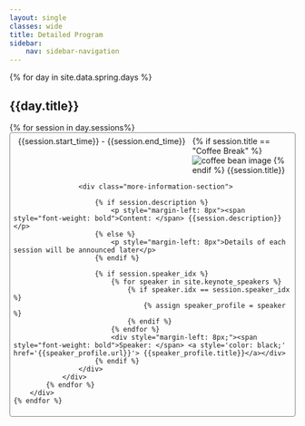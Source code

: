 ```yaml
---
layout: single
classes: wide
title: Detailed Program
sidebar:
    nav: sidebar-navigation
---
```



<div>
    {% for day in site.data.spring.days %}
        <div class="spring-school-day">
            <h2>{{day.title}}</h2>
            {% for session in day.sessions%}
                <div class="session-box" id="{{session.id}}" style="background-color: {{session.color}}; border-radius: 4px; padding: 6px; border: 1px solid gray;">
                    <div class="session-title" style="display: flex;">
                        <div style="flex-shrink: 0; margin-left: 8px;">{{session.start_time}} - {{session.end_time}}</div>
                        <div style="margin-left: 12px">
                            {% if session.title == "Coffee Break" %}
                                <img class="coffee-break" alt="coffee bean image" src="{{'/assets/img/coffee.png' | relative_url}}">
                            {% endif %}
                            {{session.title}}
                        </div>
                    </div>

                    <div class="more-information-section">
                        
                        {% if session.description %}
                            <p style="margin-left: 8px"><span style="font-weight: bold">Content: </span> {{session.description}}</p>
                        {% else %}
                            <p style="margin-left: 8px">Details of each session will be announced later</p>
                        {% endif %}
                        
                        {% if session.speaker_idx %}
                            {% for speaker in site.keynote_speakers %}
                                {% if speaker.idx == session.speaker_idx %}
                                    {% assign speaker_profile = speaker %}
                                {% endif %}
                            {% endfor %}
                            <div style="margin-left: 8px;"><span style="font-weight: bold">Speaker: </span> <a style='color: black;' href='{{speaker_profile.url}}'> {{speaker_profile.title}}</a></div>
                        {% endif %}
                    </div>
                </div>
            {% endfor %}
        </div>
    {% endfor %}
</div>